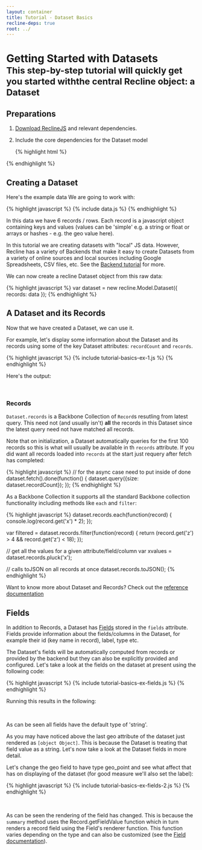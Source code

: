 ```yaml
---
layout: container
title: Tutorial - Dataset Basics
recline-deps: true
root: ../
---
```


<div class="page-header">
  <h1>
    Getting Started with Datasets
    <br />
    <small>This step-by-step tutorial will quickly get you started withthe central Recline object: a Dataset</small>
  </h1>
</div>

## Preparations

1. [Download ReclineJS]({{page.root}}download.html) and relevant dependencies.

2. Include the core dependencies for the Dataset model

    {% highlight html %}<!-- 3rd party dependencies -->
<script type="text/javascript" src="vendor/jquery/1.7.1/jquery.js"></script>
<script type="text/javascript" src="vendor/underscore/1.1.6/underscore.js"></script>
<script type="text/javascript" src="vendor/backbone/0.5.1/backbone.js"></script>
<!-- Recline -->
<script type="text/javascript" src="dist/recline.js"></script>{% endhighlight %}

## Creating a Dataset

Here's the example data We are going to work with:

{% highlight javascript %}
{% include data.js %}
{% endhighlight %}

In this data we have 6 records / rows. Each record is a javascript object
containing keys and values (values can be 'simple' e.g. a string or float or arrays or hashes - e.g. the geo value here).

<div class="alert alert-info">In this tutorial we are creating datasets with
"local" JS data. However, Recline has a variety of Backends that make it easy
to create Datasets from a variety of online sources and local sources including
Google Spreadsheets, CSV files, etc. See the <a
href="tutorial-backends.html">Backend tutorial</a> for more.</div>

We can now create a recline Dataset object from this raw data: 

{% highlight javascript %}
var dataset = new recline.Model.Dataset({
  records: data
});
{% endhighlight %}

<script type="text/javascript">
{% include data.js %}
var dataset = new recline.Model.Dataset({
  records: data
});
</script>

## A Dataset and its Records

Now that we have created a Dataset, we can use it.

For example, let's display some information about the Dataset and its records using some of the key Dataset attributes: `recordCount` and `records`.

{% highlight javascript %}
{% include tutorial-basics-ex-1.js %}
{% endhighlight %}

Here's the output:

<div class="ex-1 well">&nbsp;</div>

<script type="text/javascript"> 
$('.ex-1').html('');
{% include tutorial-basics-ex-1.js %}
</script>

### Records

`Dataset.records` is a Backbone Collection of `Record`s resutling from latest query. This need not (and usually isn't) **all** the records in this Dataset since the latest query need not have matched all records.

<div class="alert alert-info">
Note that on initialization, a Dataset automatically queries for the first 100 records so this is what will usually be available in th <code>records</code> attribute. If you did want all records loaded into <code>records</code> at the start just requery after fetch has completed:

{% highlight javascript %}
// for the async case need to put inside of done
dataset.fetch().done(function() {
  dataset.query({size: dataset.recordCount});
});
{% endhighlight %}
</div>

As a Backbone Collection it supports all the standard Backbone collection functionality including methods like `each` and `filter`:

{% highlight javascript %}
dataset.records.each(function(record) {
  console.log(record.get('x') * 2);
});

var filtered = dataset.records.filter(function(record) {
  return (record.get('z') > 4 && record.get('z') < 18);
});

// get all the values for a given attribute/field/column
var xvalues = dataset.records.pluck('x');

// calls toJSON on all records at once
dataset.records.toJSON();
{% endhighlight %}

<div class="alert alert-info">Want to know more about Dataset and Records? Check out the <a href="models.html">reference documentation</a></div>

## Fields

In addition to Records, a Dataset has <a href="models.html#field">Fields</a> stored in the `fields` attribute. Fields provide information about the fields/columns in the Dataset, for example their id (key name in record), label, type etc.

The Dataset's fields will be automatically computed from records or provided by the backend but they can also be explicitly provided and configured. Let's take a look at the fields on the dataset at present using the following code:

{% highlight javascript %}
{% include tutorial-basics-ex-fields.js %}
{% endhighlight %}

Running this results in the following:

<div class="ex-fields well">&nbsp;</div>

<script type="text/javascript"> 
$('.ex-fields').html('');
{% include tutorial-basics-ex-fields.js %}
</script>

As can be seen all fields have the default type of 'string'.

As you may have noticed above the last geo attribute of the dataset just rendered as `[object Object]`. This is because the Dataset is treating that field value as a string. Let's now take a look at the Dataset fields in more detail.

Let's change the geo field to have type geo\_point and see what affect that has on displaying of the dataset (for good measure we'll also set the label):

{% highlight javascript %}
{% include tutorial-basics-ex-fields-2.js %}
{% endhighlight %}

<div class="ex-fields-2 well">&nbsp;</div>

<script type="text/javascript"> 
$('.ex-fields-2').html('');
{% include tutorial-basics-ex-fields-2.js %}
</script>

As can be seen the rendering of the field has changed. This is because the `summary` method uses the Record.getFieldValue function which in turn renders a record field using the Field's renderer function. This function varies depending on the type and can also be customized (see the <a href="models.html#field">Field documentation</a>).

